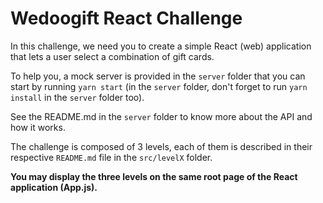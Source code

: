 # Wedoogift React Challenge

In this challenge, we need you to create a simple React (web)
application that lets a user select a combination of gift cards.

To help you, a mock server is provided in the `server` folder that
you can start by running `yarn start` (in the `server` folder, 
don't forget to run `yarn install` in the `server` folder too).

See the README.md in the `server` folder to know more about the
API and how it works.

The challenge is composed of 3 levels, each of them is described
in their respective `README.md` file in the `src/levelX` folder.

**You may display the three levels on the same root page of the
React application (App.js).**
